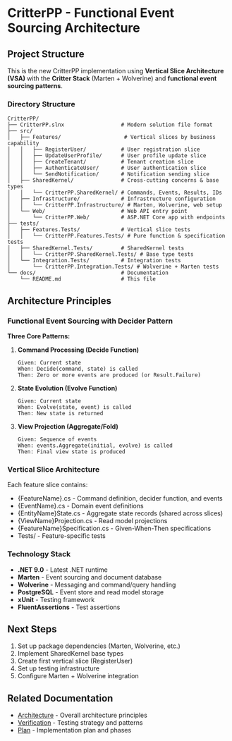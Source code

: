 # CritterPP - Functional Event Sourcing Architecture

## Project Structure

This is the new CritterPP implementation using **Vertical Slice Architecture (VSA)** with the **Critter Stack** (Marten + Wolverine) and **functional event sourcing patterns**.

### Directory Structure

```
CritterPP/
├── CritterPP.slnx                  # Modern solution file format
├── src/
│   ├── Features/                    # Vertical slices by business capability
│   │   ├── RegisterUser/           # User registration slice
│   │   ├── UpdateUserProfile/      # User profile update slice
│   │   ├── CreateTenant/           # Tenant creation slice
│   │   ├── AuthenticateUser/       # User authentication slice
│   │   └── SendNotification/       # Notification sending slice
│   ├── SharedKernel/               # Cross-cutting concerns & base types
│   │   └── CritterPP.SharedKernel/ # Commands, Events, Results, IDs
│   ├── Infrastructure/             # Infrastructure configuration
│   │   └── CritterPP.Infrastructure/ # Marten, Wolverine, web setup
│   └── Web/                        # Web API entry point
│       └── CritterPP.Web/          # ASP.NET Core app with endpoints
├── tests/
│   ├── Features.Tests/             # Vertical slice tests
│   │   └── CritterPP.Features.Tests/ # Pure function & specification tests
│   ├── SharedKernel.Tests/         # SharedKernel tests
│   │   └── CritterPP.SharedKernel.Tests/ # Base type tests
│   └── Integration.Tests/          # Integration tests
│       └── CritterPP.Integration.Tests/ # Wolverine + Marten tests
└── docs/                           # Documentation
    └── README.md                   # This file
```

## Architecture Principles

### Functional Event Sourcing with Decider Pattern

**Three Core Patterns:**

1. **Command Processing (Decide Function)**
   ```
   Given: Current state
   When: Decide(command, state) is called
   Then: Zero or more events are produced (or Result.Failure)
   ```

2. **State Evolution (Evolve Function)**
   ```
   Given: Current state
   When: Evolve(state, event) is called
   Then: New state is returned
   ```

3. **View Projection (Aggregate/Fold)**
   ```
   Given: Sequence of events
   When: events.Aggregate(initial, evolve) is called
   Then: Final view state is produced
   ```

### Vertical Slice Architecture

Each feature slice contains:
- {FeatureName}.cs - Command definition, decider function, and events
- {EventName}.cs - Domain event definitions
- {EntityName}State.cs - Aggregate state records (shared across slices)
- {ViewName}Projection.cs - Read model projections
- {FeatureName}Specification.cs - Given-When-Then specifications
- Tests/ - Feature-specific tests

### Technology Stack

- **.NET 9.0** - Latest .NET runtime
- **Marten** - Event sourcing and document database
- **Wolverine** - Messaging and command/query handling
- **PostgreSQL** - Event store and read model storage
- **xUnit** - Testing framework
- **FluentAssertions** - Test assertions

## Next Steps

1. Set up package dependencies (Marten, Wolverine, etc.)
2. Implement SharedKernel base types
3. Create first vertical slice (RegisterUser)
4. Set up testing infrastructure
5. Configure Marten + Wolverine integration

## Related Documentation

- [Architecture](../architecture.md) - Overall architecture principles
- [Verification](../verification.md) - Testing strategy and patterns
- [Plan](../plan.md) - Implementation plan and phases